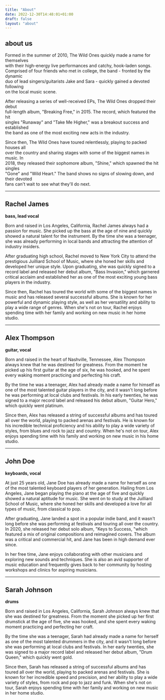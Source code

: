 ```yaml
---
title: "About"
date: 2022-12-30T14:48:01+01:00
draft: false
layout: "about"
---
```


## about us 

Formed in the summer of 2010, The Wild Ones quickly made a name for themselves  
with their high-energy live performances and catchy, hook-laden songs.  
Comprised of four friends who met in college, the band - fronted by the dynamic  
duo of lead singers/guitarists Jake and Sara - quickly gained a devoted following   
on the local music scene.  

After releasing a series of well-received EPs, The Wild Ones dropped their debut  
full-length album, "Breaking Free," in 2015. The record, which featured the hit  
singles "Runaway" and "Take Me Higher," was a breakout success and established  
the band as one of the most exciting new acts in the industry.  

Since then, The Wild Ones have toured relentlessly, playing to packed houses all  
over the country and sharing stages with some of the biggest names in music. In  
2018, they released their sophomore album, "Shine," which spawned the hit singles  
"Gone" and "Wild Heart." The band shows no signs of slowing down, and their devoted  
fans can't wait to see what they'll do next.  

---

## Rachel James
**bass, lead vocal**

Born and raised in Los Angeles, California, Rachel James always had a passion for music. She picked up the
bass at the age of nine and quickly showed a natural talent for the instrument. By the time she was a teenager,
she was already performing in local bands and attracting the attention of industry insiders.

After graduating high school, Rachel moved to New York City to attend the prestigious Juilliard School of Music,
where she honed her skills and developed her unique style. Upon graduating, she was quickly signed to a record
label and released her debut album, "Bass Invasion," which garnered critical acclaim and established her as one
of the most exciting young bass players in the industry.

Since then, Rachel has toured the world with some of the biggest names in music and has released several
successful albums. She is known for her powerful and dynamic playing style, as well as her versatility and
ability to play a wide range of genres. When she's not on tour, Rachel enjoys spending time with her family
and working on new music in her home studio.

---

## Alex Thompson
**guitar, vocal**

Born and raised in the heart of Nashville, Tennessee, Alex Thompson always knew that he
was destined for greatness. From the moment he picked up his first guitar at the age of six,
he was hooked, and he spent every waking moment practicing and perfecting his craft.

By the time he was a teenager, Alex had already made a name for himself as one of the most talented
guitar players in the city, and it wasn't long before he was performing at local clubs and festivals.
In his early twenties, he was signed to a major record label and released his debut album,
"Guitar Hero," which quickly went platinum.

Since then, Alex has released a string of successful albums and has toured all over the world, playing
to packed arenas and festivals. He is known for his incredible technical proficiency and his ability
to play a wide variety of styles, from blues and rock to jazz and country. When he's not on tour,
Alex enjoys spending time with his family and working on new music in his home studio.

---

## John Doe
**keyboards, vocal**

At just 25 years old, Jane Doe has already made a name for herself as one of the most talented keyboard
players of her generation. Hailing from Los Angeles, Jane began playing the piano at the age of five and
quickly showed a natural aptitude for music. She went on to study at the Juilliard School of Music, where
she honed her skills and developed a love for all types of music, from classical to pop.

After graduating, Jane landed a spot in a popular indie band, and it wasn't long before she was performing
at festivals and touring all over the country. In 2020, she released her debut solo album, "Keys to Success,
"which featured a mix of original compositions and reimagined covers. The album was a critical and commercial
hit, and Jane has been in high demand ever since.

In her free time, Jane enjoys collaborating with other musicians and exploring new sounds and techniques.
She is also an avid supporter of music education and frequently gives back to her community by hosting
workshops and clinics for aspiring musicians.

---

## Sarah Johnson
**drums**

Born and raised in Los Angeles, California, Sarah Johnson always knew that she was destined for greatness.
From the moment she picked up her first drumstick at the age of five, she was hooked, and she spent every
waking moment practicing and perfecting her craft.

By the time she was a teenager, Sarah had already made a name for herself as one of the most talented drummers
in the city, and it wasn't long before she was performing at local clubs and festivals. In her early twenties,
she was signed to a major record label and released her debut album, "Drum Queen," which quickly went gold.

Since then, Sarah has released a string of successful albums and has toured all over the world, playing to
packed arenas and festivals. She is known for her incredible speed and precision, and her ability to play a
wide variety of styles, from rock and pop to jazz and funk. When she's not on tour, Sarah enjoys spending time
with her family and working on new music in her home studio.